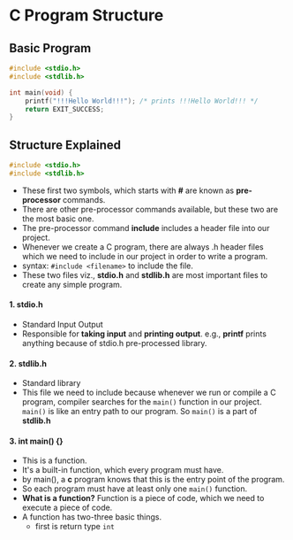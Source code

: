 # C Program Structure

## Basic Program
```C
#include <stdio.h>
#include <stdlib.h>

int main(void) {
	printf("!!!Hello World!!!"); /* prints !!!Hello World!!! */
	return EXIT_SUCCESS;
}
```
## Structure Explained

```C
#include <stdio.h>
#include <stdlib.h>
```
* These first two symbols, which starts with **#** are known as **pre-processor** commands.
* There are other pre-processor commands available, but these two are the most basic one.
* The pre-processor command **include** includes a header file into our project.
* Whenever we create a C program, there are always .h header files which we need to include in our project in order to write a program.
* syntax: ```#include <filename>``` to include the file.
* These two files viz., **stdio.h** and **stdlib.h** are most important files to create any simple program.

#### 1. stdio.h
  * Standard Input Output
  * Responsible for **taking input** and **printing output**. e.g., **printf** prints anything because of stdio.h pre-processed library.

#### 2. stdlib.h
  * Standard library
  * This file we need to include because whenever we run or compile a C program, compiler searches for the ```main()``` function in our project. ```main()``` is like an entry path to our program. So ```main()``` is a part of **stdlib.h**
  
#### 3. int main() {}
  * This is a function.
  * It's a built-in function, which every program must have.
  * by main(), a **c** program knows that this is the entry point of the program.
  * So each program must have at least only one ```main()``` function.
  * **What is a function?** Function is a piece of code, which we need to execute a piece of code.
  * A function has two-three basic things.
	* first is return type ```int```